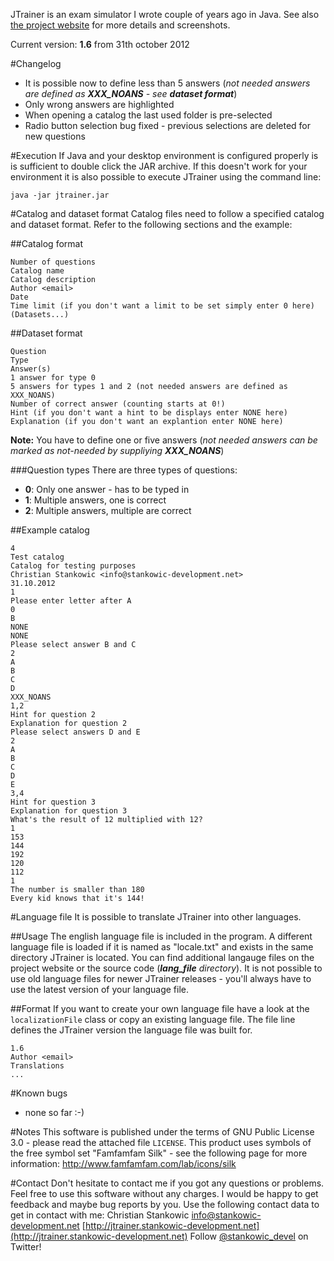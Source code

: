 JTrainer is an exam simulator I wrote couple of years ago in Java. See also [the project website](http://jtrainer.stankowic-development.net) for more details and screenshots.

Current version: **1.6** from 31th october 2012



#Changelog
- It is possible now to define less than 5 answers (*not needed answers are defined as __XXX_NOANS__ - see __dataset format__*)
- Only wrong answers are highlighted
- When opening a catalog the last used folder is pre-selected
- Radio button selection bug fixed - previous selections are deleted for new questions

#Execution
If Java and your desktop environment is configured properly is is sufficient to double click the JAR archive.
If this doesn't work for your environment it is also possible to execute JTrainer using the command line:
```
java -jar jtrainer.jar
```

#Catalog and dataset format
Catalog files need to follow a specified catalog and dataset format. Refer to the following sections and the example:

##Catalog format
```
Number of questions
Catalog name
Catalog description
Author <email>
Date
Time limit (if you don't want a limit to be set simply enter 0 here)
(Datasets...)
```

##Dataset format
```
Question
Type
Answer(s)
1 answer for type 0
5 answers for types 1 and 2 (not needed answers are defined as XXX_NOANS)
Number of correct answer (counting starts at 0!)
Hint (if you don't want a hint to be displays enter NONE here)
Explanation (if you don't want an explantion enter NONE here)
```

**Note:** You have to define one or five answers (*not needed answers can be marked as not-needed by suppliying __XXX_NOANS__*)

###Question types
There are three types of questions:
- **0**: Only one answer - has to be typed in
- **1**: Multiple answers, one is correct
- **2**: Multiple answers, multiple are correct

##Example catalog

```
4
Test catalog
Catalog for testing purposes
Christian Stankowic <info@stankowic-development.net>
31.10.2012
1
Please enter letter after A
0
B
NONE
NONE
Please select answer B and C
2
A
B
C
D
XXX_NOANS
1,2
Hint for question 2
Explanation for question 2
Please select answers D and E
2
A
B
C
D
E
3,4
Hint for question 3
Explanation for question 3
What's the result of 12 multiplied with 12?
1
153
144
192
120
112
1
The number is smaller than 180
Every kid knows that it's 144!
```

#Language file
It is possible to translate JTrainer into other languages.

##Usage
The english language file is included in the program. A different language file is loaded if it is named as "locale.txt" and exists in the same directory JTrainer is located. You can find additional langauge files on the project website or the source code (*__lang_file__ directory*).
It is not possible to use old language files for newer JTrainer releases - you'll always have to use the latest version of your language file.

##Format
If you want to create your own language file have a look at the ``localizationFile`` class or copy an existing language file. The file line defines the JTrainer version the language file was built for.

```
1.6
Author <email>
Translations
...
```

#Known bugs
- none so far :-)

#Notes
This software is published under the terms of GNU Public License 3.0 - please read the attached file ``LICENSE``.
This product uses symbols of the free symbol set "Famfamfam Silk" - see the following page for more information: http://www.famfamfam.com/lab/icons/silk

#Contact
Don't hesitate to contact me if you got any questions or problems. Feel free to use this software without any charges. I would be happy to get feedback and maybe bug reports by you.
Use the following contact data to get in contact with me:
Christian Stankowic <info@stankowic-development.net>
[http://jtrainer.stankowic-development.net](http://jtrainer.stankowic-development.net)
Follow [@stankowic_devel](https://www.twitter.com/stankowic_devel) on Twitter!
